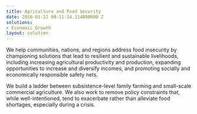 ```yaml
---
title: Agriculture and Food Security
date: 2016-01-22 00:11:14.114000000 Z
solutions:
- Economic Growth
layout: solution
---
```


We help communities, nations, and regions address food insecurity by championing solutions that lead to resilient and sustainable livelihoods, including increasing agricultural productivity and production, expanding opportunities to increase and diversify incomes, and promoting socially and economically responsible safety nets.

We build a ladder between subsistence-level family farming and small-scale commercial agriculture. We also work to remove policy constraints that, while well-intentioned, tend to exacerbate rather than alleviate food shortages, especially during a crisis.
